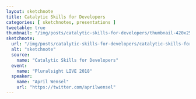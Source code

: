 ```yaml
---
layout: sketchnote
title: Catalytic Skills for Developers
categories: [ sketchnotes, presentations ]
tweetable: true
thumbnail: "/img/posts/catalytic-skills-for-developers/thumbnail-420x255.webp"
sketchnote:
  url: "/img/posts/catalytic-skills-for-developers/catalytic-skills-for-developers.webp"
  alt: "sketchnote"
  source:
    name: "Catalytic Skills for Developers"
  event:
    name: "Pluralsight LIVE 2018"
  speaker: 
    name: "April Wensel"
    url: "https://twitter.com/aprilwensel"
---
```


